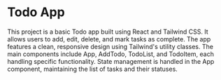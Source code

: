 # Todo App

This project is a basic Todo app built using React and Tailwind CSS. It allows users to add, edit, delete, and mark tasks as complete. The app features a clean, responsive design using Tailwind's utility classes. The main components include App, AddTodo, TodoList, and TodoItem, each handling specific functionality. State management is handled in the App component, maintaining the list of tasks and their statuses.
